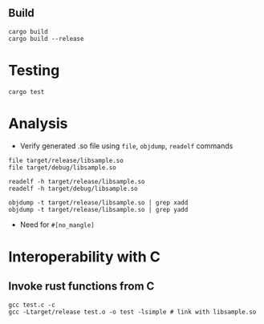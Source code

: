 ## Build
```
cargo build
cargo build --release
```
# Testing
```
cargo test
```
# Analysis
* Verify generated .so file using `file`, `objdump`, `readelf` commands
```
file target/release/libsample.so
file target/debug/libsample.so

readelf -h target/release/libsample.so
readelf -h target/debug/libsample.so

objdump -t target/release/libsample.so | grep xadd
objdump -t target/release/libsample.so | grep yadd

```
* Need for `#[no_mangle]`

# Interoperability with C

## Invoke rust functions from C
```
gcc test.c -c
gcc -Ltarget/release test.o -o test -lsimple # link with libsample.so
```